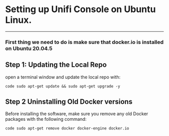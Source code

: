 # **Setting up Unifi Console on Ubuntu Linux.**

---

### First thing we need to do is make sure that docker.io is installed on Ubuntu 20.04.5

## **Step 1: Updating the Local Repo**

open a terminal window and update the local repo with:

`code sudo apt-get update && sudo apt-get upgrade -y`

## **Step 2 Uninstalling Old Docker versions**

Before installing the software, make sure you remove any old Docker packages with the following command:

`code sudo apt-get remove docker docker-engine docker.io`